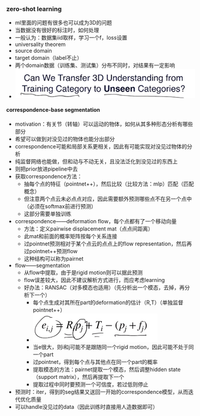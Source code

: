 ### zero-shot learning

* ml里面的问题有很多也可以成为3D的问题
* 当数据没有很好的标注时，如何处理
* 一般认为：数据集iid取样，学习一个f，loss设置
* universality theorem
* source domain
* target domain（label不止）
* 两个domain数据（训练集、测试集）分布不同时，对结果有一定影响
* ![1659865939983](image/L10/1659865939983.png)

#### correspondence-base segmentation

* motivation：有关节（转轴）可以运动的物体，如何从其多种形态分析有哪些部分
* 希望可以做到对没见过的物体也能分出部分
* correspondence可能和局部关系更相关，因此有可能实现对没见过物体的分析
* 纯监督网络也能做，但和动与不动无关，且没法泛化到没见过的东西上
* 则把prior放进pipeline中去
* 获取correspondence方法：
  * 抽每个点的特征（pointnet++），然后比较（比较方法：mlp）匹配（匹配概念）
  * 但注意两个点云未必点点对应，因此需要额外预测哪些点不在另一个点中（必须在softmax前进行预测）
  * 这部分需要单独训练
* correspondence——deformation flow，每个点都有了一个移动向量
  * 方法：定义pairwise displacement mat（点点间距离）
  * 此mat和前面的概率矩阵按每个关系连接
  * 过pointnet预测相对于某个点云的点点上的flow representation，然后再过pointnet++预测flow
  * 这种结构可以称为pairnet
* flow——segmentation
  * 从flow中提取，由于是rigid motion则可以据此预测
  * flow误差较大，因此不建议解析方式进行，而应考虑learning
  * 好办法：RANSAC（对多模态也适用）（先分析出一个模态，去掉，再分析下一个）
    * 每个点生成对其所在part的deformation的估计（R,T）（单独监督pointnet++）
    * ![1659867834016](image/L10/1659867834016.png)
    * 当e很大，则i和j可能不是跟随同一个rigid motion，因此可能不处于同一个part
    * 过pointnet，得到每个点与其他点在同一个part的概率
    * 提取模态的方法：pairnet提取一个模态，然后调整hidden state（support matrix），然后再提取下一个
    * 提取过程中同时要预测一个可信度，若过低则停止
* 预测时：iter，得到的seg结果又送回一开始的correspondence模型，从而迭代优化质量
* 可以handle没见过的data（因此训练时直接用人造数据即可）

